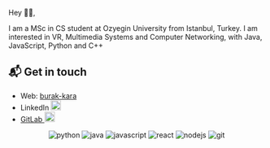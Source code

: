 Hey 👋🏻,

I am a MSc in CS student at Ozyegin University from Istanbul, Turkey. I am interested in VR, Multimedia Systems and Computer Networking, with Java, JavaScript, Python and C++

## 📬 Get in touch
- Web: [burak-kara][1]
- LinkedIn [<img src="https://www.vectorlogo.zone/logos/linkedin/linkedin-tile.svg" alt="gitlab" width="20" height="20">][2]
- [GitLab <img src="https://www.vectorlogo.zone/logos/gitlab/gitlab-icon.svg" alt="gitlab" width="20" height="20">][3]

<p align="center">
  <img src="https://www.vectorlogo.zone/logos/python/python-ar21.svg" alt="python">
  <img src="https://www.vectorlogo.zone/logos/java/java-ar21.svg" alt="java">
  <img src="https://www.vectorlogo.zone/logos/javascript/javascript-ar21.svg" alt="javascript">
  <img src="https://www.vectorlogo.zone/logos/reactjs/reactjs-ar21.svg" alt="react">
  <img src="https://www.vectorlogo.zone/logos/nodejs/nodejs-ar21.svg" alt="nodejs">
  <img src="https://www.vectorlogo.zone/logos/git-scm/git-scm-ar21.svg" alt="git">
</p>

<!--
**burak-kara/burak-kara** is a ✨ _special_ ✨ repository because its `README.md` (this file) appears on your GitHub profile.

Here are some ideas to get you started:

- 🔭 I’m currently working on ...
- 🌱 I’m currently learning ...
- 👯 I’m looking to collaborate on ...
- 🤔 I’m looking for help with ...
- 💬 Ask me about ...
- 📫 How to reach me: ...
- 😄 Pronouns: ...
- ⚡ Fun fact: ...
-->

[1]: https://burak-kara.web.app/
[2]: https://www.linkedin.com/in/burak--kara/
[3]: https://gitlab.com/burak.kara

